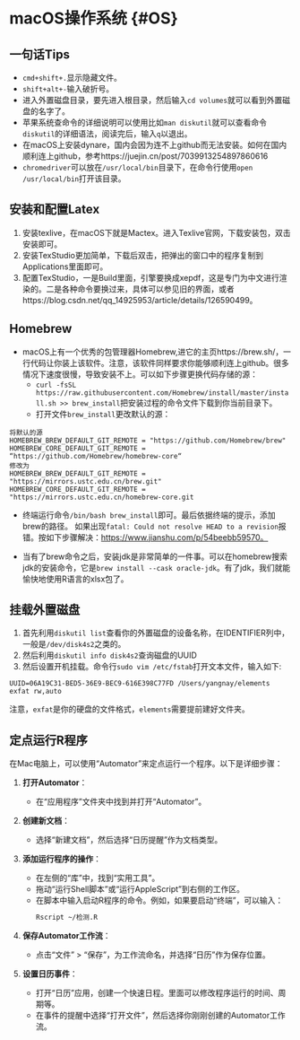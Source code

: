 
# macOS操作系统 {#OS}

## 一句话Tips

- `cmd+shift+.`显示隐藏文件。
- `shift+alt+-`输入破折号。
- 进入外置磁盘目录，要先进入根目录，然后输入`cd volumes`就可以看到外置磁盘的名字了。
- 苹果系统查命令的详细说明可以使用比如`man diskutil`就可以查看命令`diskutil`的详细语法，阅读完后，输入`q`以退出。
- 在macOS上安装dynare，国内会因为连不上github而无法安装。如何在国内顺利连上github，参考https://juejin.cn/post/7039913254897860616
- `chromedriver`可以放在`/usr/local/bin`目录下，在命令行使用`open /usr/local/bin`打开该目录。

## 安装和配置Latex

1. 安装texlive，在macOS下就是Mactex。进入Texlive官网，下载安装包，双击安装即可。
2. 安装TexStudio更加简单，下载后双击，把弹出的窗口中的程序复制到Applications里面即可。
3. 配置TexStudio，一是Build里面，引擎要换成xepdf，这是专门为中文进行渲染的。二是各种命令要换过来，具体可以参见旧的界面，或者https://blog.csdn.net/qq_14925953/article/details/126590499。

## Homebrew

- macOS上有一个优秀的包管理器Homebrew,进它的主页https://brew.sh/，一行代码让你装上该软件。注意，该软件同样要求你能够顺利连上github。很多情况下速度很慢，导致安装不上。可以如下步骤更换代码存储的源：
  - `curl -fsSL https://raw.githubusercontent.com/Homebrew/install/master/install.sh >> brew_install`把安装过程的命令文件下载到你当前目录下。
  - 打开文件`brew_install`更改默认的源：
```
将默认的源
HOMEBREW_BREW_DEFAULT_GIT_REMOTE = "https://github.com/Homebrew/brew"    
HOMEBREW_CORE_DEFAULT_GIT_REMOTE = “https://github.com/Homebrew/homebrew-core“
修改为  
HOMEBREW_BREW_DEFAULT_GIT_REMOTE = "https://mirrors.ustc.edu.cn/brew.git"
HOMEBREW_CORE_DEFAULT_GIT_REMOTE = "https://mirrors.ustc.edu.cn/homebrew-core.git
```
- 终端运行命令`/bin/bash brew_install`即可。最后依据终端的提示，添加brew的路径。
如果出现`fatal: Could not resolve HEAD to a revision`报错。按如下步骤解决：https://www.jianshu.com/p/54beebb59570。

- 当有了brew命令之后，安装jdk是非常简单的一件事。可以在homebrew搜索jdk的安装命令，它是`brew install --cask oracle-jdk`。有了jdk，我们就能愉快地使用R语言的xlsx包了。


## 挂载外置磁盘

1. 首先利用`diskutil list`查看你的外置磁盘的设备名称，在IDENTIFIER列中，一般是`/dev/disk4s2`之类的。
2. 然后利用`diskutil info disk4s2`查询磁盘的UUID
3. 然后设置开机挂载。命令行`sudo vim /etc/fstab`打开文本文件，输入如下:
```
UUID=06A19C31-BED5-36E9-BEC9-616E398C77FD /Users/yangnay/elements exfat rw,auto
```
注意，`exfat`是你的硬盘的文件格式，`elements`需要提前建好文件夹。

## 定点运行R程序

在Mac电脑上，可以使用“Automator”来定点运行一个程序。以下是详细步骤：

1. **打开Automator**：
   - 在“应用程序”文件夹中找到并打开“Automator”。

2. **创建新文档**：
   - 选择“新建文档”，然后选择“日历提醒”作为文档类型。

3. **添加运行程序的操作**：
   - 在左侧的“库”中，找到“实用工具”。
   - 拖动“运行Shell脚本”或“运行AppleScript”到右侧的工作区。
   - 在脚本中输入启动R程序的命令。例如，如果要启动“终端”，可以输入：
     ```bash
     Rscript ~/检测.R
     ```

4. **保存Automator工作流**：
   - 点击“文件” > “保存”，为工作流命名，并选择“日历”作为保存位置。

5. **设置日历事件**：
   - 打开“日历”应用，创建一个快速日程。里面可以修改程序运行的时间、周期等。
   - 在事件的提醒中选择“打开文件”，然后选择你刚刚创建的Automator工作流。

